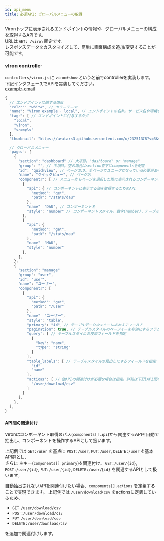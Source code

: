 ```yaml
---
id: api_menu
title: 必須API: グローバルメニューの取得
---
```


Vironトップに表示されるエンドポイントの情報や、グローバルメニューの構成を取得するAPIです。  
URLは `GET: /viron` 固定です。  
レスポンスデータをカスタマイズして、簡単に画面構成を追加/変更することが可能です。 

### viron controller

`controllers/viron.js` に `viron#show` という名前でcontrollerを実装します。  
下記インタフェースでAPIを実装してください。  
[example-email](https://github.com/cam-inc/viron/blob/develop/example-email/controllers/viron.js)

```javascript
{
  // エンドポイントに関する情報
  "color": "white", // カラーテーマ
  "name": "Viron example - local", // エンドポイントの名称。サービス名や環境など
  "tags": [ // エンドポイントに付与するタグ
    "local",
    "viron",
    "example"
  ],
  "thumbnail": "https://avatars3.githubusercontent.com/u/23251378?v=3&s=200" // サムネイル画像URL

  // グローバルメニュー
  "pages": [ 
    {
      "section": "dashboard" // 大項目。"dashboard" or "manage"
      "group": "", // 中項目。空の場合はsection直下にcomponentsを配置
      "id": "quickview", // ページのID。全ページでユニークになっている必要があります
      "name": "クイックビュー", // ページ名
      "components": [ // メニューからページを選択した際に表示されるコンポーネントの一覧
        {
          "api": { // コンポーネントに表示する値を取得するためのAPI
            "method": "get",
            "path": "/stats/dau"
          },
          "name": "DAU", // コンポーネント名
          "style": "number" // コンポーネントスタイル。数字(number)、テーブル(table)の他に各種グラフ(graph-*)が利用できます
        },
        {
          "api": {
            "method": "get",
            "path": "/stats/mau"
          },
          "name": "MAU",
          "style": "number"
        },
      ],
    },
    {
      "section": "manage"
      "group": "user",
      "id": "user",
      "name": "ユーザー",
      "components": [
        {
          "api": {
            "method": "get",
            "path": "/user"
          },
          "name": "ユーザー",
          "style": "table",
          "primary": "id", // テーブルデータの主キーにあたるフィールド
          "pagination": true, // テーブルスタイルのページャーを有効にするフラグ
          "query": [ // テーブルスタイルの検索フィールドを指定
            {
              "key": "name",
              "type": "string"
            }
          ],
          "table_labels": [ // テーブルスタイルの見出しにするフィールドを指定
            "id",
            "name"
          ],
          "actions": [ // 他APIの関連付けが必要な場合は指定。詳細は下記[API間の関連付け]を参照
            "/user/download/csv"
          ]
        }
      ],
    },
  ],
}
```

#### API間の関連付け

Vironはコンポーネント取得のパス(`components[].api`)から関連するAPIを自動で抽出し、コンポーネントを操作するAPIとして扱います。  

上記例では `GET:/user` を基点に `POST:/user`, `PUT:/user`, `DELETE:/user` を基本API群とし、  
さらに 主キー(`components[].primary`)を関連付け、 `GET:/user/{id}`, `POST:/user/{id}`, `PUT:/user/{id}`, `DELETE:/user/{id}` を関連するAPIとして扱います。
  
自動抽出されないAPIを関連付けたい場合、`components[].actions` を定義することで実現できます。
上記例では `/user/download/csv` をactionsに定義しているため、

- `GET:/user/download/csv`
- `POST:/user/download/csv`
- `PUT:/user/download/csv`
- `DELETE:/user/download/csv`

を追加で関連付けします。  
